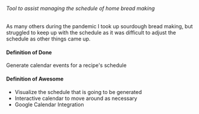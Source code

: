 ###### Tool to assist managing the schedule of home bread making

As many others during the pandemic I took up sourdough bread making, but struggled to keep up with the schedule as it was difficult to adjust the schedule as other things came up.

#### Definition of Done

Generate calendar events for a recipe's schedule

#### Definition of Awesome

- Visualize the schedule that is going to be generated
- Interactive calendar to move around as necessary
- Google Calendar Integration
